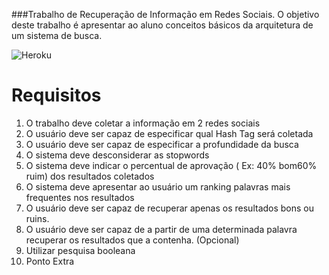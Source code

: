 ###Trabalho de Recuperação de Informação em Redes Sociais.
O objetivo deste trabalho é apresentar ao aluno conceitos básicos da arquitetura de um sistema de busca.

![Heroku](https://heroku-badge.herokuapp.com/?app=trabalho-ri&style=flat)

# Requisitos
1. O trabalho deve coletar a informação em 2 redes sociais
2. O usuário deve ser capaz de especificar qual Hash Tag será
coletada
3. O usuário deve ser capaz de especificar a profundidade da busca
4. O sistema deve desconsiderar as stopwords
5. O sistema deve indicar o percentual de aprovação ( Ex: 40% bom60% ruim) dos resultados coletados
6. O sistema deve apresentar ao usuário um ranking palavras mais frequentes nos resultados
7. O usuário deve ser capaz de recuperar apenas os resultados bons ou ruins.
8. O usuário deve ser capaz de a partir de uma determinada palavra
recuperar os resultados que a contenha. (Opcional)
  1. Utilizar pesquisa booleana
  2. Ponto Extra
